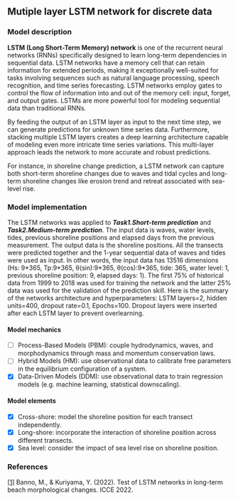 ## Mutiple layer LSTM network for discrete data
### Model description
**LSTM (Long Short-Term Memory) network** is one of the recurrent neural networks (RNNs) specifically designed to learn long-term dependencies in sequential data. LSTM networks have a memory cell that can retain information for extended periods, making it exceptionally well-suited for tasks involving sequences such as natural language processing, speech recognition, and time series forecasting. LSTM networks employ gates to control the flow of information into and out of the memory cell: input, forget, and output gates. LSTMs are more powerful tool for modeling sequential data than traditional RNNs.

By feeding the output of an LSTM layer as input to the next time step, we can generate predictions for unknown time series data. Furthermore, stacking multiple LSTM layers creates a deep learning architecture capable of modeling even more intricate time series variations. This multi-layer approach leads the network to more accurate and robust predictions.

For instance, in shoreline change prediction, a LSTM network can capture both short-term shoreline changes due to waves and tidal cycles and long-term shoreline changes like erosion trend and retreat associated with sea-level rise.

### Model implementation

The LSTM networks was applied to ***Task1.Short-term prediction*** and ***Task2.Medium-term prediction***. The input data is waves, water levels, tides, previous shoreline positions and elapsed days from the previous measurement. The output data is the shoreline positions. All the transects were predicted together and the 1-year sequential data of waves and tides were used as input. In other words, the input data has 13516 dimensions (Hs: 9\*365, Tp:9\*365, θ(sin):9\*365, θ(cos):9\*365, tide: 365, water level: 1, previous shoreline position: 9, elapsed days: 1). The first 75% of historical data from 1999 to 2018 was used for training the network and the latter 25% data was used for the validation of the prediction skill. Here is the summary of the networks architecture and hyperparameters: LSTM layers=2, hidden units=400, dropout rate=0.1, Epochs=100. Dropout layers were inserted after each LSTM layer to prevent overlearning.

#### Model mechanics
- [ ] Process-Based Models (PBM): couple hydrodynamics, waves, and morphodynamics through mass and momentum conservation laws.
- [ ] Hybrid Models (HM): use observational data to calibrate free parameters in the equilibrium configuration of a system.
- [x] Data-Driven Models (DDM): use observational data to train regression models (e.g. machine learning, statistical downscaling).
#### Model elements
- [x] Cross-shore: model the shoreline position for each transect independently.
- [x] Long-shore: incorporate the interaction of shoreline position across different transects.
- [x] Sea level: consider the impact of sea level rise on shoreline position.

### References
[[1]()]
Banno, M., & Kuriyama, Y. (2022). Test of LSTM networks in long-term beach morphological changes. ICCE 2022.
